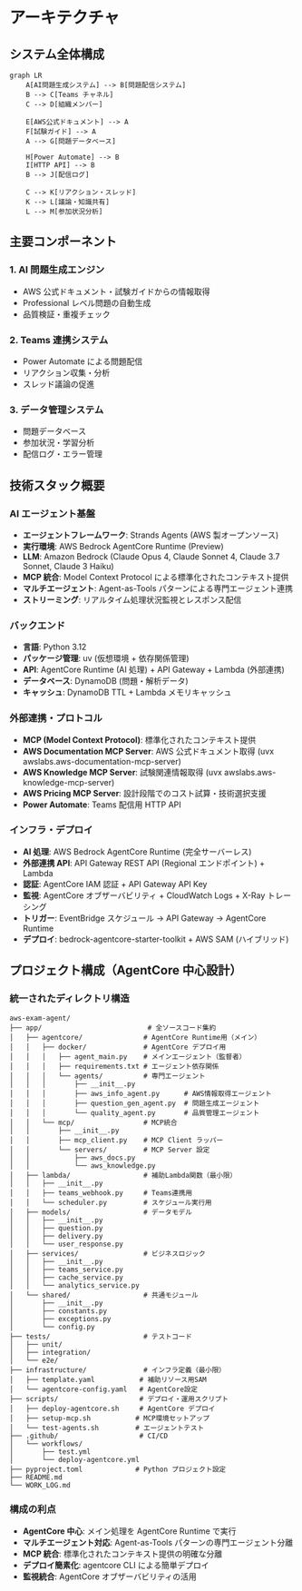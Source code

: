# アーキテクチャ

## システム全体構成

```mermaid
graph LR
    A[AI問題生成システム] --> B[問題配信システム]
    B --> C[Teams チャネル]
    C --> D[組織メンバー]

    E[AWS公式ドキュメント] --> A
    F[試験ガイド] --> A
    A --> G[問題データベース]

    H[Power Automate] --> B
    I[HTTP API] --> B
    B --> J[配信ログ]

    C --> K[リアクション・スレッド]
    K --> L[議論・知識共有]
    L --> M[参加状況分析]
```

## 主要コンポーネント

### 1. AI 問題生成エンジン

- AWS 公式ドキュメント・試験ガイドからの情報取得
- Professional レベル問題の自動生成
- 品質検証・重複チェック

### 2. Teams 連携システム

- Power Automate による問題配信
- リアクション収集・分析
- スレッド議論の促進

### 3. データ管理システム

- 問題データベース
- 参加状況・学習分析
- 配信ログ・エラー管理

## 技術スタック概要

### AI エージェント基盤

- **エージェントフレームワーク**: Strands Agents (AWS 製オープンソース)
- **実行環境**: AWS Bedrock AgentCore Runtime (Preview)
- **LLM**: Amazon Bedrock (Claude Opus 4, Claude Sonnet 4, Claude 3.7 Sonnet, Claude 3 Haiku)
- **MCP 統合**: Model Context Protocol による標準化されたコンテキスト提供
- **マルチエージェント**: Agent-as-Tools パターンによる専門エージェント連携
- **ストリーミング**: リアルタイム処理状況監視とレスポンス配信

### バックエンド

- **言語**: Python 3.12
- **パッケージ管理**: uv (仮想環境 + 依存関係管理)
- **API**: AgentCore Runtime (AI 処理) + API Gateway + Lambda (外部連携)
- **データベース**: DynamoDB (問題・解析データ)
- **キャッシュ**: DynamoDB TTL + Lambda メモリキャッシュ

### 外部連携・プロトコル

- **MCP (Model Context Protocol)**: 標準化されたコンテキスト提供
- **AWS Documentation MCP Server**: AWS 公式ドキュメント取得 (uvx awslabs.aws-documentation-mcp-server)
- **AWS Knowledge MCP Server**: 試験関連情報取得 (uvx awslabs.aws-knowledge-mcp-server)
- **AWS Pricing MCP Server**: 設計段階でのコスト試算・技術選択支援
- **Power Automate**: Teams 配信用 HTTP API

### インフラ・デプロイ

- **AI 処理**: AWS Bedrock AgentCore Runtime (完全サーバーレス)
- **外部連携 API**: API Gateway REST API (Regional エンドポイント) + Lambda
- **認証**: AgentCore IAM 認証 + API Gateway API Key
- **監視**: AgentCore オブザーバビリティ + CloudWatch Logs + X-Ray トレーシング
- **トリガー**: EventBridge スケジュール → API Gateway → AgentCore Runtime
- **デプロイ**: bedrock-agentcore-starter-toolkit + AWS SAM (ハイブリッド)

## プロジェクト構成（AgentCore 中心設計）

### 統一されたディレクトリ構造

```
aws-exam-agent/
├── app/                          # 全ソースコード集約
│   ├── agentcore/               # AgentCore Runtime用（メイン）
│   │   ├── docker/              # AgentCore デプロイ用
│   │   │   ├── agent_main.py    # メインエージェント（監督者）
│   │   │   ├── requirements.txt # エージェント依存関係
│   │   │   └── agents/          # 専門エージェント
│   │   │       ├── __init__.py
│   │   │       ├── aws_info_agent.py      # AWS情報取得エージェント
│   │   │       ├── question_gen_agent.py  # 問題生成エージェント
│   │   │       └── quality_agent.py       # 品質管理エージェント
│   │   └── mcp/                 # MCP統合
│   │       ├── __init__.py
│   │       ├── mcp_client.py    # MCP Client ラッパー
│   │       └── servers/         # MCP Server 設定
│   │           ├── aws_docs.py
│   │           └── aws_knowledge.py
│   ├── lambda/                  # 補助Lambda関数（最小限）
│   │   ├── __init__.py
│   │   ├── teams_webhook.py     # Teams連携用
│   │   └── scheduler.py         # スケジュール実行用
│   ├── models/                  # データモデル
│   │   ├── __init__.py
│   │   ├── question.py
│   │   ├── delivery.py
│   │   └── user_response.py
│   ├── services/                # ビジネスロジック
│   │   ├── __init__.py
│   │   ├── teams_service.py
│   │   ├── cache_service.py
│   │   └── analytics_service.py
│   └── shared/                  # 共通モジュール
│       ├── __init__.py
│       ├── constants.py
│       ├── exceptions.py
│       └── config.py
├── tests/                       # テストコード
│   ├── unit/
│   ├── integration/
│   └── e2e/
├── infrastructure/              # インフラ定義（最小限）
│   ├── template.yaml           # 補助リソース用SAM
│   └── agentcore-config.yaml   # AgentCore設定
├── scripts/                    # デプロイ・運用スクリプト
│   ├── deploy-agentcore.sh     # AgentCore デプロイ
│   ├── setup-mcp.sh           # MCP環境セットアップ
│   └── test-agents.sh         # エージェントテスト
├── .github/                    # CI/CD
│   └── workflows/
│       ├── test.yml
│       └── deploy-agentcore.yml
├── pyproject.toml             # Python プロジェクト設定
├── README.md
└── WORK_LOG.md
```

### 構成の利点

- **AgentCore 中心**: メイン処理を AgentCore Runtime で実行
- **マルチエージェント対応**: Agent-as-Tools パターンの専門エージェント分離
- **MCP 統合**: 標準化されたコンテキスト提供の明確な分離
- **デプロイ簡素化**: agentcore CLI による簡単デプロイ
- **監視統合**: AgentCore オブザーバビリティの活用
